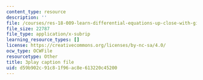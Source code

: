 ```yaml
---
content_type: resource
description: ''
file: /courses/res-18-009-learn-differential-equations-up-close-with-gilbert-strang-and-cleve-moler-fall-2015/d59b902c91c81f96ac8e613220c45200_NmntYoB1uJg.srt
file_size: 22787
file_type: application/x-subrip
learning_resource_types: []
license: https://creativecommons.org/licenses/by-nc-sa/4.0/
ocw_type: OCWFile
resourcetype: Other
title: 3play caption file
uid: d59b902c-91c8-1f96-ac8e-613220c45200
---
```

